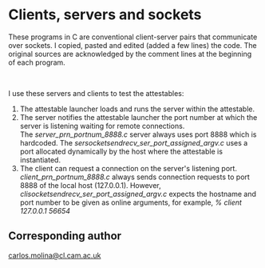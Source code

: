 # Clients, servers and sockets
These programs in C are conventional client-server pairs that
communicate over sockets. I copied, pasted and edited (added
a few lines) the code. The original sources are acknowledged by
the comment lines at the beginning of each program.
  
</br>

I use these servers and clients to test the attestables:

1. The attestable launcher loads and runs the server within the attestable.
1. The server notifies the attestable launcher the port number at which the server is listening waiting for remote connections.  
    The _server_prn_portnum_8888.c_ server always uses port 8888 which is hardcoded. The 
    _sersocketsendrecv_ser_port_assigned_argv.c_ uses a port allocated dynamically by the
     host where the attestable is instantiated.
1. The client can request a connection on the server's listening port. _client_prn_portnum_8888.c_ always sends 
    connection requests to port 8888 of the local host (127.0.0.1).  However, _clisocketsendrecv_ser_port_assigned_argv.c_
    expects the hostname and port number to be given as online arguments, for example, 
    _% client 127.0.0.1 56654_
    
     
## Corresponding author  
carlos.molina@cl.cam.ac.uk

 
 

